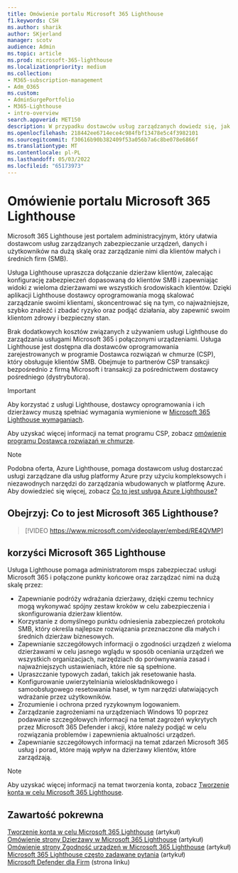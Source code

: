 ```yaml
---
title: Omówienie portalu Microsoft 365 Lighthouse
f1.keywords: CSH
ms.author: sharik
author: SKjerland
manager: scotv
audience: Admin
ms.topic: article
ms.prod: microsoft-365-lighthouse
ms.localizationpriority: medium
ms.collection:
- M365-subscription-management
- Adm_O365
ms.custom:
- AdminSurgePortfolio
- M365-Lighthouse
- intro-overview
search.appverid: MET150
description: W przypadku dostawców usług zarządzanych dowiedz się, jak Microsoft 365 Lighthouse mogą pomóc w zabezpieczeniu dzierżaw klientów i zarządzaniu nimi w jednej lokalizacji.
ms.openlocfilehash: 218442ee6714ece4c984fbf13478e5c4f3982101
ms.sourcegitcommit: f30616b90b382409f53a056b7a6c8be078e6866f
ms.translationtype: MT
ms.contentlocale: pl-PL
ms.lasthandoff: 05/03/2022
ms.locfileid: "65173973"
---
```

# <a name="overview-of-microsoft-365-lighthouse"></a>Omówienie portalu Microsoft 365 Lighthouse

Microsoft 365 Lighthouse jest portalem administracyjnym, który ułatwia dostawcom usług zarządzanych zabezpieczanie urządzeń, danych i użytkowników na dużą skalę oraz zarządzanie nimi dla klientów małych i średnich firm (SMB).

Usługa Lighthouse upraszcza dołączanie dzierżaw klientów, zalecając konfigurację zabezpieczeń dopasowaną do klientów SMB i zapewniając widoki z wieloma dzierżawami we wszystkich środowiskach klientów. Dzięki aplikacji Lighthouse dostawcy oprogramowania mogą skalować zarządzanie swoimi klientami, skoncentrować się na tym, co najważniejsze, szybko znaleźć i zbadać ryzyko oraz podjąć działania, aby zapewnić swoim klientom zdrowy i bezpieczny stan.

Brak dodatkowych kosztów związanych z używaniem usługi Lighthouse do zarządzania usługami Microsoft 365 i połączonymi urządzeniami. Usługa Lighthouse jest dostępna dla dostawców oprogramowania zarejestrowanych w programie Dostawca rozwiązań w chmurze (CSP), który obsługuje klientów SMB. Obejmuje to partnerów CSP transakcji bezpośrednio z firmą Microsoft i transakcji za pośrednictwem dostawcy pośredniego (dystrybutora).

> [!IMPORTANT] 
> Aby korzystać z usługi Lighthouse, dostawcy oprogramowania i ich dzierżawcy muszą spełniać wymagania wymienione w [Microsoft 365 Lighthouse wymaganiach](m365-lighthouse-requirements.md).

Aby uzyskać więcej informacji na temat programu CSP, zobacz [omówienie programu Dostawca rozwiązań w chmurze](/partner-center/csp-overview).

> [!NOTE]  
> Podobna oferta, Azure Lighthouse, pomaga dostawcom usług dostarczać usługi zarządzane dla usług platformy Azure przy użyciu kompleksowych i niezawodnych narzędzi do zarządzania wbudowanych w platformę Azure. Aby dowiedzieć się więcej, zobacz [Co to jest usługa Azure Lighthouse?](/azure/lighthouse/overview)   

## <a name="watch-what-is-microsoft-365-lighthouse"></a>Obejrzyj: Co to jest Microsoft 365 Lighthouse?

> [!VIDEO https://www.microsoft.com/videoplayer/embed/RE4QVMP]

## <a name="microsoft-365-lighthouse-benefits"></a>korzyści Microsoft 365 Lighthouse

Usługa Lighthouse pomaga administratorom msps zabezpieczać usługi Microsoft 365 i połączone punkty końcowe oraz zarządzać nimi na dużą skalę przez:

- Zapewnianie podróży wdrażania dzierżawy, dzięki czemu technicy mogą wykonywać spójny zestaw kroków w celu zabezpieczenia i skonfigurowania dzierżaw klientów. 
- Korzystanie z domyślnego punktu odniesienia zabezpieczeń protokołu SMB, który określa najlepsze rozwiązania przeznaczone dla małych i średnich dzierżaw biznesowych. 
- Zapewnianie szczegółowych informacji o zgodności urządzeń z wieloma dzierżawami w celu jasnego wglądu w sposób oceniania urządzeń we wszystkich organizacjach, narzędziach do porównywania zasad i najważniejszych ustawieniach, które nie są spełnione. 
- Upraszczanie typowych zadań, takich jak resetowanie hasła.
- Konfigurowanie uwierzytelniania wieloskładnikowego i samoobsługowego resetowania haseł, w tym narzędzi ułatwiających wdrażanie przez użytkowników. 
- Zrozumienie i ochrona przed ryzykownym logowaniem.
- Zarządzanie zagrożeniami na urządzeniach Windows 10 poprzez podawanie szczegółowych informacji na temat zagrożeń wykrytych przez Microsoft 365 Defender i akcji, które należy podjąć w celu rozwiązania problemów i zapewnienia aktualności urządzeń.
- Zapewnianie szczegółowych informacji na temat zdarzeń Microsoft 365 usług i porad, które mają wpływ na dzierżawy klientów, które zarządzają.

> [!NOTE] 
> Aby uzyskać więcej informacji na temat tworzenia konta, zobacz [Tworzenie konta w celu Microsoft 365 Lighthouse](m365-lighthouse-sign-up.md).

## <a name="related-content"></a>Zawartość pokrewna

[Tworzenie konta w celu Microsoft 365 Lighthouse](m365-lighthouse-sign-up.md) (artykuł)  
[Omówienie strony Dzierżawy w Microsoft 365 Lighthouse](m365-lighthouse-tenants-page-overview.md) (artykuł)   
[Omówienie strony Zgodność urządzeń w Microsoft 365 Lighthouse](m365-lighthouse-device-compliance-page-overview.md) (artykuł)   
[Microsoft 365 Lighthouse często zadawane pytania](m365-lighthouse-faq.yml) (artykuł)   
[Microsoft Defender dla Firm](../security/defender-business/index.yml) (strona linku)